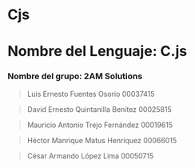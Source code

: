 # Cjs
# Nombre del Lenguaje: C.js
### Nombre del grupo: 2AM Solutions

> Luis Ernesto Fuentes Osorio 00037415

> David Ernesto Quintanilla Benítez 00025815

> Mauricio Antonio Trejo Fernández 00019615

> Héctor Manrique Matus Henríquez 00066015

> César Armando López Lima 00050715


